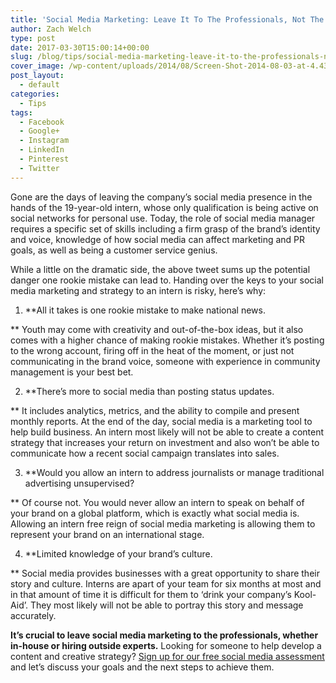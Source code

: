 ```yaml
---
title: 'Social Media Marketing: Leave It To The Professionals, Not The Interns'
author: Zach Welch
type: post
date: 2017-03-30T15:00:14+00:00
slug: /blog/tips/social-media-marketing-leave-it-to-the-professionals-not-the-interns
cover_image: /wp-content/uploads/2014/08/Screen-Shot-2014-08-03-at-4.43.26-PM1.png
post_layout:
  - default
categories:
  - Tips
tags:
  - Facebook
  - Google+
  - Instagram
  - LinkedIn
  - Pinterest
  - Twitter
---
```


Gone are the days of leaving the company’s social media presence in the hands of the 19-year-old intern, whose only qualification is being active on social networks for personal use. Today, the role of social media manager requires a specific set of skills including a firm grasp of the brand’s identity and voice, knowledge of how social media can affect marketing and PR goals, as well as being a customer service genius.

While a little on the dramatic side, the above tweet sums up the potential danger one rookie mistake can lead to. Handing over the keys to your social media marketing and strategy to an intern is risky, here’s why:

1. \*\*All it takes is one rookie mistake to make national news.

\*\* Youth may come with creativity and out-of-the-box ideas, but it also comes with a higher chance of making rookie mistakes. Whether it&#8217;s posting to the wrong account, firing off in the heat of the moment, or just not communicating in the brand voice, someone with experience in community management is your best bet.

2. \*\*There’s more to social media than posting status updates.

\*\* It includes analytics, metrics, and the ability to compile and present monthly reports. At the end of the day, social media is a marketing tool to help build business. An intern most likely will not be able to create a content strategy that increases your return on investment and also won’t be able to communicate how a recent social campaign translates into sales.

3. \*\*Would you allow an intern to address journalists or manage traditional advertising unsupervised?

\*\* Of course not. You would never allow an intern to speak on behalf of your brand on a global platform, which is exactly what social media is. Allowing an intern free reign of social media marketing is allowing them to represent your brand on an international stage.

4. \*\*Limited knowledge of your brand’s culture.

\*\* Social media provides businesses with a great opportunity to share their story and culture. Interns are apart of your team for six months at most and in that amount of time it is difficult for them to ‘drink your company’s Kool-Aid’. They most likely will not be able to portray this story and message accurately.

**It’s crucial to leave social media marketing to the professionals, whether in-house or hiring outside experts.** Looking for someone to help develop a content and creative strategy? [Sign up for our free social media assessment][1] and let’s discuss your goals and the next steps to achieve them.

[1]: http://localhost/brandglue/old-website/free-assessment
